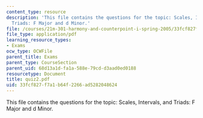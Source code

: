 ```yaml
---
content_type: resource
description: 'This file contains the questions for the topic: Scales, Intervals, and
  Triads: F Major and d Minor.'
file: /courses/21m-301-harmony-and-counterpoint-i-spring-2005/33fcf827f7a1b64f2266ad5282048624_quiz2.pdf
file_type: application/pdf
learning_resource_types:
- Exams
ocw_type: OCWFile
parent_title: Exams
parent_type: CourseSection
parent_uid: 68d13a1d-fa1a-588e-79cd-d3aad0ed0188
resourcetype: Document
title: quiz2.pdf
uid: 33fcf827-f7a1-b64f-2266-ad5282048624
---
```

This file contains the questions for the topic: Scales, Intervals, and Triads: F Major and d Minor.

